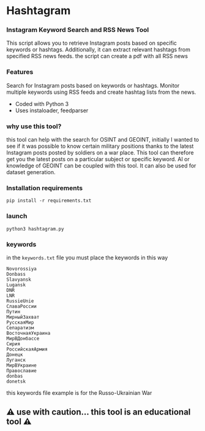 
# Hashtagram

### Instagram Keyword Search and RSS News Tool

This script allows you to retrieve Instagram posts based on specific keywords or hashtags. Additionally, it can extract relevant hashtags from specified RSS news feeds.
the script can create a pdf with all RSS news
### Features

Search for Instagram posts based on keywords or hashtags.
Monitor multiple keywords using RSS feeds and create hashtag lists from the news.

- Coded with Python 3
- Uses instaloader, feedparser

### why use this tool?

this tool can help with the search for OSINT and GEOINT, initially I wanted to see if it was possible to know certain military positions thanks to the latest Instagram posts posted by soldiers on a war place. This tool can therefore get you the latest posts on a particular subject or specific keyword. AI or knowledge of GEOINT can be coupled with this tool. It can also be used for dataset generation.

### Installation requirements

```
pip install -r requirements.txt
```

### launch

```
python3 hashtagram.py
```

### keywords

in the ```keywords.txt``` file you must place the keywords in this way

```
Novorossiya
Donbass
Slavyansk
Lugansk
DNR
LNR
RussieUnie
СлаваРоссии
Путин
МирныйЗахват
РусскаяМир
Сепаратизм
ВосточнаяУкраина
МирВДонбассе
Сирия
РоссийскаяАрмия
Донецк
Луганск
МирВУкраине
Православие
donbas
donetsk
```
this keywords file example is for the Russo-Ukrainian War

## ⚠️ use with caution... this tool is an educational tool ⚠️

